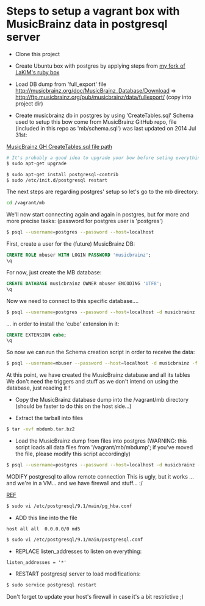 
# Steps to setup a vagrant box with MusicBrainz data in postgresql server

- Clone this project
- Create Ubuntu box with postgres by applying steps from 
[my fork of LaKIM's ruby box](https://github.com/gfauredumont/ruby-chef-box)

- Load DB dump from 'full_export' file
http://musicbrainz.org/doc/MusicBrainz_Database/Download
=>  http://ftp.musicbrainz.org/pub/musicbrainz/data/fullexport/
(copy into project dir)




- Create musicbrainz db in postgres by using 'CreateTables.sql'
Schema used to setup this bow come from MusicBrainz GitHub repo,
file (included in this repo as 'mb/schema.sql') was last updated on 2014 Jul 31st:

[MusicBrainz GH CreateTables.sql file path](https://github.com/metabrainz/musicbrainz-server/blob/master/admin/sql/CreateTables.sql)



~~~ sh
# It's probably a good idea to upgrade your bow before seting everything up:
$ sudo apt-get upgrade

$ sudo apt-get install postgresql-contrib
$ sudo /etc/init.d/postgresql restart
~~~

The next steps are regarding postgres' setup so let's go to the mb directory:
~~~ sh
cd /vagrant/mb
~~~


We'll now start connecting again and again in postgres, but for more and more precise tasks:
(password for postgres user is 'postgres')
~~~ sh
$ psql --username=postgres --password --host=localhost
~~~

First, create a user for the (future) MusicBrainz DB:
~~~ sql
CREATE ROLE mbuser WITH LOGIN PASSWORD 'musicbrainz';
\q
~~~

For now, just create the MB database:
~~~ sql
CREATE DATABASE musicbrainz OWNER mbuser ENCODING 'UTF8';
\q
~~~

Now we need to connect to this specific database....
~~~ sh
$ psql --username=postgres --password --host=localhost -d musicbrainz
~~~

... in order to install the 'cube' extension in it:
~~~ sql
CREATE EXTENSION cube;
\q
~~~

So now we can run the Schema creation script in order to receive the data:
~~~ sh
$ psql --username=mbuser --password --host=localhost -d musicbrainz -f CreateTables.sql
~~~

At this point, we have created the MusicBrainz database and all its tables
We don't need the triggers and stuff as we don't intend on using the database, just reading it !


- Copy the MusicBrainz database dump into the /vagrant/mb directory
(should be faster to do this on the host side...)

- Extract the tarball into files
~~~ sh
$ tar -xvf mbdumb.tar.bz2
~~~


- Load the MusicBrainz dump from files into postgres
(WARNING: this script loads all data files from '/vagrant/mb/mbdump'; if you've moved the file, please modify this script accordingly)
~~~ sh
$ psql --username=postgres --password --host=localhost -d musicbrainz -f mb_load.sql
~~~


MODIFY postgresql to allow remote connection
This is ugly, but it works ... and we're in a VM... and we have firewall and stuff... :/

[REF](https://coderwall.com/p/cr2a1a)


~~~ sh
$ sudo vi /etc/postgresql/9.1/main/pg_hba.conf
~~~

- ADD this line into the file 
~~~
host all all  0.0.0.0/0 md5
~~~

~~~ sh
$ sudo vi /etc/postgresql/9.1/main/postgresql.conf
~~~
- REPLACE listen_addresses to listen on everything:
~~~
listen_addresses = '*'
~~~

- RESTART postgresql server to load modifications:
~~~ sh
$ sudo service postgresql restart
~~~

Don't forget to update your host's firewall in case it's a bit restrictive ;)
